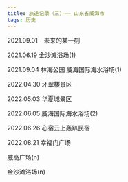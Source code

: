 ```yaml
---
title: 旅途记录（三）—— 山东省威海市
tags: 历史
---
```


2021.09.01 - 未来的某一刻

<!--more-->

2021.06.19 金沙滩浴场(1)

2021.09.04 林海公园 威海国际海水浴场(1)

2022.04.30 环翠楼景区

2022.05.03 华夏城景区

2022.06.05 威海国际海水浴场(2)

2022.06.26 心宿云上轰趴民宿

2022.08.21 幸福门广场

威高广场(n)

金沙滩浴场(n)
